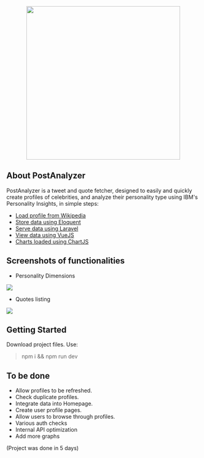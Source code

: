 
<p align="center"><img src="https://i.imgur.com/A1vS33L.png" width="400"></p>

## About PostAnalyzer
PostAnalyzer is a tweet and quote fetcher, designed to easily and quickly create profiles of celebrities, and analyze their personality type using IBM's Personality Insights, in simple steps:

- [Load profile from Wikipedia](http://wikipedia.com/)
- [Store data using Eloquent](https://laravel.com/docs/8.x/eloquent)
- [Serve data using Laravel](https://laravel.com/)
- [View data using VueJS](https://vuejs.org/)
- [Charts loaded using ChartJS](https://www.chartjs.org/)

## Screenshots of functionalities
- Personality Dimensions
<img src="https://i.imgur.com/zX3zbzQ.png">

- Quotes listing
<img src="https://i.imgur.com/YA0LXzN.png">

## Getting Started

Download project files.
Use:
> npm i && npm run dev




## To be done
- Allow profiles to be refreshed.
- Check duplicate profiles.
- Integrate data into Homepage.
- Create user profile pages.
- Allow users to browse through profiles.
- Various auth checks
- Internal API optimization
- Add more graphs

(Project was done in 5 days)
